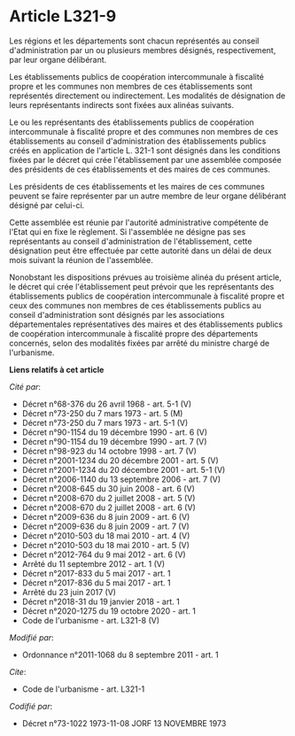 # Article L321-9

Les régions et les départements sont chacun représentés au conseil d'administration par un ou plusieurs membres désignés,
respectivement, par leur organe délibérant.

Les établissements publics de coopération intercommunale à fiscalité propre et les communes non membres de ces établissements
sont représentés directement ou indirectement. Les modalités de désignation de leurs représentants indirects sont fixées aux
alinéas suivants.

Le ou les représentants des établissements publics de coopération intercommunale à fiscalité propre et des communes non
membres de ces établissements au conseil d'administration des établissements publics créés en application de l'article L.
321-1 sont désignés dans les conditions fixées par le décret qui crée l'établissement par une assemblée composée des
présidents de ces établissements et des maires de ces communes.

Les présidents de ces établissements et les maires de ces communes peuvent se faire représenter par un autre membre de leur
organe délibérant désigné par celui-ci.

Cette assemblée est réunie par l'autorité administrative compétente de l'Etat qui en fixe le règlement. Si l'assemblée ne
désigne pas ses représentants au conseil d'administration de l'établissement, cette désignation peut être effectuée par cette
autorité dans un délai de deux mois suivant la réunion de l'assemblée.

Nonobstant les dispositions prévues au troisième alinéa du présent article, le décret qui crée l'établissement peut prévoir
que les représentants des établissements publics de coopération intercommunale à fiscalité propre et ceux des communes non
membres de ces établissements publics au conseil d'administration sont désignés par les associations départementales
représentatives des maires et des établissements publics de coopération intercommunale à fiscalité propre des départements
concernés, selon des modalités fixées par arrêté du ministre chargé de l'urbanisme.

**Liens relatifs à cet article**

_Cité par_:

  - Décret n°68-376 du 26 avril 1968 - art. 5-1 (V)
  - Décret n°73-250 du 7 mars 1973 - art. 5 (M)
  - Décret n°73-250 du 7 mars 1973 - art. 5-1 (V)
  - Décret n°90-1154 du 19 décembre 1990 - art. 6 (V)
  - Décret n°90-1154 du 19 décembre 1990 - art. 7 (V)
  - Décret n°98-923 du 14 octobre 1998 - art. 7 (V)
  - Décret n°2001-1234 du 20 décembre 2001 - art. 5 (V)
  - Décret n°2001-1234 du 20 décembre 2001 - art. 5-1 (V)
  - Décret n°2006-1140 du 13 septembre 2006 - art. 7 (V)
  - Décret n°2008-645 du 30 juin 2008 - art. 6 (V)
  - Décret n°2008-670 du 2 juillet 2008 - art. 5 (V)
  - Décret n°2008-670 du 2 juillet 2008 - art. 6 (V)
  - Décret n°2009-636 du 8 juin 2009 - art. 6 (V)
  - Décret n°2009-636 du 8 juin 2009 - art. 7 (V)
  - Décret n°2010-503 du 18 mai 2010 - art. 4 (V)
  - Décret n°2010-503 du 18 mai 2010 - art. 5 (V)
  - Décret n°2012-764 du 9 mai 2012 - art. 6 (V)
  - Arrêté du 11 septembre 2012 - art. 1 (V)
  - Décret n°2017-833 du 5 mai 2017 - art. 1
  - Décret n°2017-836 du 5 mai 2017 - art. 1
  - Arrêté du 23 juin 2017 (V)
  - Décret n°2018-31 du 19 janvier 2018 - art. 1
  - Décret n°2020-1275 du 19 octobre 2020 - art. 1
  - Code de l'urbanisme - art. L321-8 (V)

_Modifié par_:

  - Ordonnance n°2011-1068 du 8 septembre 2011 - art. 1

_Cite_:

  - Code de l'urbanisme - art. L321-1

_Codifié par_:

  - Décret n°73-1022 1973-11-08 JORF 13 NOVEMBRE 1973

